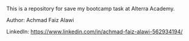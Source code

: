 This is a repository for save my bootcamp task at Alterra Academy.

Author: Achmad Faiz Alawi

LinkedIn: https://www.linkedin.com/in/achmad-faiz-alawi-562934194/